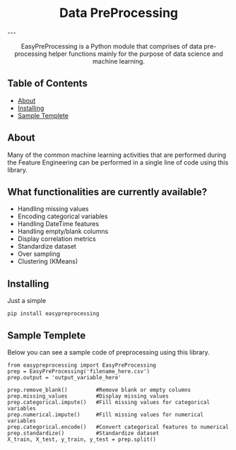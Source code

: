 

<h1 align="center">Data PreProcessing</h1>
---

<p align="center"> EasyPreProcessing is a Python module that comprises of data pre-processing helper functions mainly for the purpose of data science and machine learning.
    <br> 
</p>

## Table of Contents

- [About](#about)
- [Installing](#install)
- [Sample Templete](#templete)

## About <a name = "about"></a>

Many of the common machine learning activities that are performed during the Feature Engineering can be performed in a single line of code using this library.

## What functionalities are currently available?
- Handling missing values
- Encoding categorical variables
- Handling DateTime features
- Handling empty/blank columns
- Display correlation metrics
- Standardize dataset
- Over sampling
- Clustering (KMeans)

## Installing <a name = "install"></a>

Just a simple

```
pip install easypreprocessing
```

## Sample Templete <a name = "templete"></a>

Below you can see a sample code of preprocessing using this library.

```
from easypreprocessing import EasyPreProcessing
prep = EasyPreProcessing('filename_here.csv')
prep.output = 'output_variable_here'

prep.remove_blank()         #Remove blank or empty columns
prep.missing_values         #Display missing values 
prep.categorical.impute()   #Fill missing values for categorical variables
prep.numerical.impute()     #Fill missing values for numerical variables
prep.categorical.encode()   #Convert categorical features to numerical
prep.standardize()          #Standardize dataset
X_train, X_test, y_train, y_test = prep.split()
```






